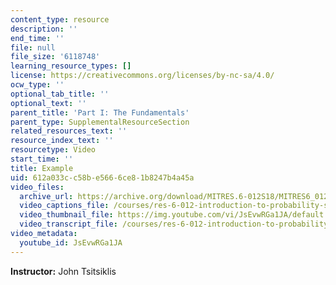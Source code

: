 ```yaml
---
content_type: resource
description: ''
end_time: ''
file: null
file_size: '6118748'
learning_resource_types: []
license: https://creativecommons.org/licenses/by-nc-sa/4.0/
ocw_type: ''
optional_tab_title: ''
optional_text: ''
parent_title: 'Part I: The Fundamentals'
parent_type: SupplementalResourceSection
related_resources_text: ''
resource_index_text: ''
resourcetype: Video
start_time: ''
title: Example
uid: 612a033c-c58b-e566-6ce8-1b8247b4a45a
video_files:
  archive_url: https://archive.org/download/MITRES.6-012S18/MITRES6_012S18_L07-05_300k.mp4
  video_captions_file: /courses/res-6-012-introduction-to-probability-spring-2018/8db7cf1d3d415f29b42c659e06c553a5_JsEvwRGa1JA.vtt
  video_thumbnail_file: https://img.youtube.com/vi/JsEvwRGa1JA/default.jpg
  video_transcript_file: /courses/res-6-012-introduction-to-probability-spring-2018/ee34eaa6e2a4bb6eae3a393003a93c51_JsEvwRGa1JA.pdf
video_metadata:
  youtube_id: JsEvwRGa1JA
---
```


**Instructor:** John Tsitsiklis

